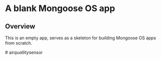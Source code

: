 # A blank Mongoose OS app

## Overview

This is an empty app, serves as a skeleton for building Mongoose OS
apps from scratch.

#   a i r _ q u a l l i t y _ s e n s o r  
 